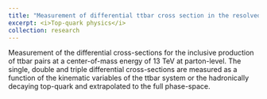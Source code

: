 ```yaml
---
title: "Measurement of differential ttbar cross section in the resolved l+jets channel in pp collisions at center-of-mass energy of 13 TeV using the ATLAS detector"
excerpt: <i>Top-quark physics</i>
collection: research
---
```


Measurement of the differential cross-sections for the inclusive production of ttbar pairs at a center-of-mass energy of 13 TeV at parton-level. The single, double and triple differential cross-sections are measured as a function of the kinematic variables of the ttbar system or the hadronically decaying top-quark and extrapolated to the full phase-space.
